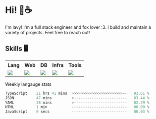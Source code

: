 # Hi! 🦊☕

I'm lavy! I'm a full stack engineer and fox lover :3. I build and maintain a variety of projects. Feel free to reach out!

## Skills 🖥️

<table>
  <tr>
    <tr>
      <th>Lang</th>
      <th>Web</th>
      <th>DB</th>
      <th>Infra</th>
      <th>Tools</th>
    </tr>
    <td valign="top">
      <img src="https://skillicons.dev/icons?i=ts,go,python,java&perline=8" />
    </td>
    <td valign="top">
      <img src="https://skillicons.dev/icons?i=react,nextjs,django,svelte,graphql,apollo,emotion,electron,vite,styledcomponents,threejs&perline=8" />
    </td>
    <td valign="top">
      <img src="https://skillicons.dev/icons?i=mongo,postgres,redis&perline=8" />
    </td>
    <td valign="top">
      <img src="https://skillicons.dev/icons?i=terraform,aws,cf,gcp,vercel&perline=8" />
    </td>
    <td valign="top">
      <img src="https://skillicons.dev/icons?i=vscode,vim,ps,pr,ae&perline=8" />
    </td>
  </tr>
</table>

Weekly langauge stats
<!--START_SECTION:waka-->

```rust
TypeScript    21 hrs 41 mins  >>>>>>>>>>>>>>>>>>>>>>>--   93.61 %
JSON          47 mins         >------------------------   03.44 %
YAML          38 mins         >------------------------   02.79 %
HTML          1 min           -------------------------   00.09 %
JavaScript    0 secs          -------------------------   00.03 %
```

<!--END_SECTION:waka-->
